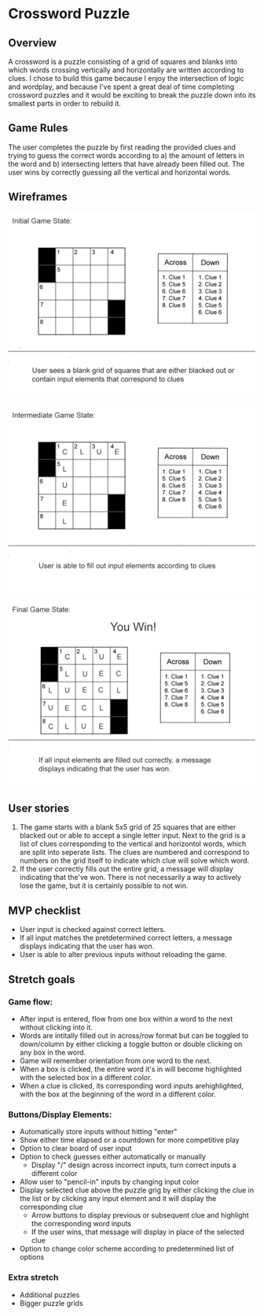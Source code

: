 # Crossword Puzzle

## Overview
A crossword is a puzzle consisting of a grid of squares and blanks into which words crossing vertically and horizontally are written according to clues. I chose to build this game because I enjoy the intersection of logic and wordplay, and because I've spent a great deal of time completing crossword puzzles and it would be exciting to break the puzzle down into its smallest parts in order to rebuild it.

## Game Rules
The user completes the puzzle by first reading the provided clues and trying to guess the correct words according to a) the amount of letters in the word and b) intersecting letters that have already been filled out. The user wins by correctly guessing all the vertical and horizontal words.

## Wireframes
![Initial Game State](wireframes/InitialGameState.jpg)

![Intermediate Game State](wireframes/IntermediateGameState.jpg)

![Final Game State](wireframes/FinalGameState.jpg)



## User stories
1) The game starts with a blank 5x5 grid of 25 squares that are either blacked out or able to accept a single letter input. Next to the grid is a list of clues corresponding to the vertical and horizontol words, which are split into seperate lists. The clues are numbered and correspond to numbers on the grid itself to indicate which clue will solve which word.
2) If the user correctly fills out the entire grid, a message will display indicating that the've won. There is not necessarily a way to actively lose the game, but it is certainly possible to not win. 

## MVP checklist
* User input is checked against correct letters.
* If all input matches the pretdetermined correct letters, a message displays indicating that the user has won.
* User is able to alter previous inputs without reloading the game.

## Stretch goals
### Game flow:
* After input is entered, flow from one box within a word to the next without clicking into it.
* Words are intitally filled out in across/row format but can be toggled to down/column by either clicking a toggle button or double clicking on any box in the word.
* Game will remember orientation from one word to the next.
* When a box is clicked, the entire word it's in will become highlighted with the selected box in a different color.
* When a clue is clicked, its corresponding word inputs arehighlighted, with the box at the beginning of the word in a different color.

### Buttons/Display Elements:
* Automatically store inputs without hitting "enter"
* Show either time elapsed or a countdown for more competitive play
* Option to clear board of user input
* Option to check guesses either automatically or manually
    * Display "/" design across incorrect inputs, turn correct inputs a different color
* Allow user to "pencil-in" inputs by changing input color
* Display selected clue above the puzzle grig by either clicking the clue in the list or by clicking any input element and it will display the corresponding clue
    * Arrow buttons to display previous or subsequent clue and highlight the corresponding word inputs
    * If the user wins, that message will display in place of the selected clue
* Option to change color scheme according to predetermined list of options

### Extra stretch
* Additional puzzles
* Bigger puzzle grids